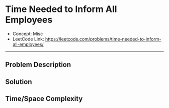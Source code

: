 # Time Needed to Inform All Employees

- Concept: Misc
- LeetCode Link: https://leetcode.com/problems/time-needed-to-inform-all-employees/

---

## Problem Description

## Solution

## Time/Space Complexity

